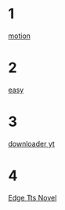 <h1> 1 </h1>
<a href="https://colab.research.google.com/github/mooghen2s/xra/blob/main/motion.ipynb" target="_blank" rel="noopener">motion </a>
<h1> 2 </h1>
<a href="https://colab.research.google.com/github/mooghen2s/xra/blob/main/easy.ipynb" target="_blank" rel="noopener">easy </a>
<h1> 3 </h1>
<a href="https://colab.research.google.com/github/mooghen2s/xra/blob/main/downloader_yt.ipynb" target="_blank">downloader yt</a>
<h1> 4 </h1>
<a href="https://colab.research.google.com/github/mooghen2s/xra/blob/main/Edge_Tts_Novel.ipynb" target="_blank">Edge Tts Novel</a>
